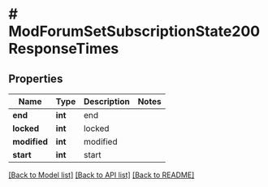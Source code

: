 # # ModForumSetSubscriptionState200ResponseTimes

## Properties

Name | Type | Description | Notes
------------ | ------------- | ------------- | -------------
**end** | **int** | end |
**locked** | **int** | locked |
**modified** | **int** | modified |
**start** | **int** | start |

[[Back to Model list]](../../README.md#models) [[Back to API list]](../../README.md#endpoints) [[Back to README]](../../README.md)
